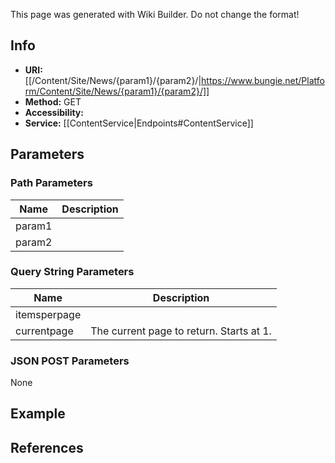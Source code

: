 <span class="wiki-builder">This page was generated with Wiki Builder. Do not change the format!</span>

## Info

* **URI:** [[/Content/Site/News/{param1}/{param2}/|https://www.bungie.net/Platform/Content/Site/News/{param1}/{param2}/]]
* **Method:** GET
* **Accessibility:** 
* **Service:** [[ContentService|Endpoints#ContentService]]

## Parameters
### Path Parameters
Name | Description
---- | -----------
param1 | 
param2 | 

### Query String Parameters
Name | Description
---- | -----------
itemsperpage | 
currentpage | The current page to return. Starts at 1.

### JSON POST Parameters
None

## Example


## References
